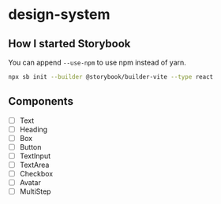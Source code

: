 # design-system

## How I started Storybook

You can append `--use-npm` to use npm instead of yarn.

```bash
npx sb init --builder @storybook/builder-vite --type react
```

## Components

- [ ] Text
- [ ] Heading
- [ ] Box
- [ ] Button
- [ ] TextInput
- [ ] TextArea
- [ ] Checkbox
- [ ] Avatar
- [ ] MultiStep
